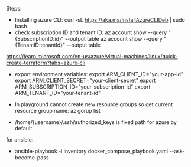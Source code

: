 Steps:
- Installing azure CLI: curl -sL https://aka.ms/InstallAzureCLIDeb | sudo bash
- check subscription ID and tenant ID: 
    az account show --query "{SubscriptionID:id}" --output table
    az account show --query "{TenantID:tenantId}" --output table

https://learn.microsoft.com/en-us/azure/virtual-machines/linux/quick-create-terraform?tabs=azure-cli

- export environment variables:
    export ARM_CLIENT_ID="your-app-id"
    export ARM_CLIENT_SECRET="your-client-secret"
    export ARM_SUBSCRIPTION_ID="your-subscription-id"
    export ARM_TENANT_ID="your-tenant-id"
- In playground cannot create new resource groups so get current resource group
name: az gorup list

- /home/{username}/.ssh/authorized_keys is fixed path for azure by default.

for ansible:
- ansible-playbook -i inventory docker_compose_playbook.yaml --ask-become-pass